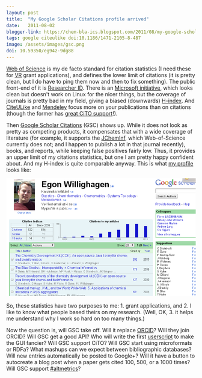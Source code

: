 ```yaml
---
layout: post
title:  "My Google Scholar Citations profile arrived"
date:   2011-08-02
blogger-link: https://chem-bla-ics.blogspot.com/2011/08/my-google-scholar-citations-profile.html
tags: google citeulike doi:10.1186/1471-2105-8-487
image: /assets/images/gsc.png
doi: 10.59350/eg94z-9dg88
---
```


[Web of Science](http://en.wikipedia.org/wiki/Web_of_Science) is my de facto standard for citation statistics (I need these for
[VR](http://vr.se/) grant applications), and defines the lower limit of citations (it is pretty clean, but I do have to ping them now
and then to fix something). The public front-end of it is [Researcher ID](http://www.researcherid.com/rid/C-6136-2008). There is an
[Microsoft initiative](http://academic.research.microsoft.com/Author/2893110/egon-l-willighagen), which looks clean but doesn't work
on Linux for the nicer things, but the coverage of journals is pretty bad in my field, giving a biased (downwards)
[H-index](http://en.wikipedia.org/wiki/H-index). And [CiteULike](http://www.citeulike.org/user/egonw) and
[Mendeley](http://www.mendeley.com/profiles/egon-willighagen/) focus more on your publications than on citations (though the former
has [great CiTO support](http://opencitations.wordpress.com/2010/10/21/use-of-cito-in-citeulike/)!).

Then [Google Scholar Citations](http://googlescholar.blogspot.com/2011/07/google-scholar-citations.html) (GSC) shows up. While it
does not look as pretty as competing products, it compensates that with a wide coverage of literature (for example, it supports the
[JChemInf](http://jcheminf.com/), which Web-of-Science currently does not; and I happen to publish a lot in that journal recently),
books, and reports, while keeping false positives fairly low. Thus, it provides an upper limit of my citations statistics, but one
I am pretty happy confident about. And my H-index is quite comparable anyway. This is what
[my profile](http://scholar.google.com/citations?user=u8SjMZ0AAAAJ) looks like:

![](/assets/images/gsc.png)

So, these statistics have two purposes to me: 1. grant applications, and 2. I like to know what people based theirs on my research. (Well,
OK, 3. it helps me understand why I work so hard on too many things.)

Now the question is, will GSC take off. Will it replace [ORCID](http://orcid.org/)? Will they join ORCID? Will GSC get a good API?
Who will write the first [userscript](http://www.biomedcentral.com/1471-2105/8/487) to make the GUI fancier? Will GSC support CiTO?
Will GSC start using microformats or RDFa? What mashups can we expect between bibliographic databases? Will new entries automatically
be posted to Google+? Will it have a button to autocreate a blog post when a paper gets cited 100, 500, or a 1000 times? Will GSC
support [#altmetrics](http://friendfeed.com/search?q=%23altmetrics)?
